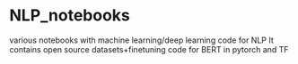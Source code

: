 # NLP_notebooks
various notebooks with machine learning/deep learning code for NLP
It contains open source datasets+finetuning code for BERT in pytorch and TF
